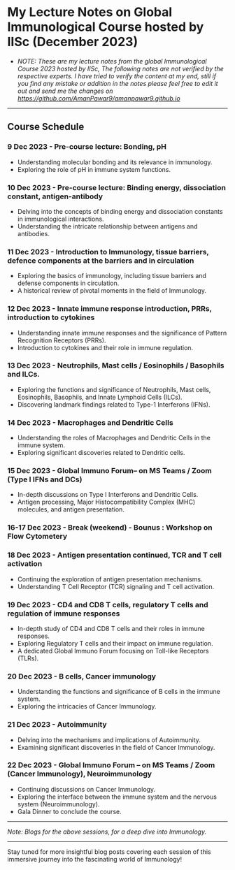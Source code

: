# My Lecture Notes on Global Immunological Course hosted by IISc (December 2023)
- *NOTE: These are my lecture notes from the global Immunological Course 2023 hosted by IISc, The following notes are not verified by the respective experts. I have tried to verify the content at my end, still if you find any mistake or addition in the notes please feel free to edit it out and send me the changes on https://github.com/AmanPawar9/amanpawar9.github.io*

---

## Course Schedule

### **9 Dec 2023** - Pre-course lecture: Bonding, pH
- Understanding molecular bonding and its relevance in immunology.
- Exploring the role of pH in immune system functions.

### **10 Dec 2023** - Pre-course lecture: Binding energy, dissociation constant, antigen-antibody
- Delving into the concepts of binding energy and dissociation constants in immunological interactions.
- Understanding the intricate relationship between antigens and antibodies.

### **11 Dec 2023** - Introduction to Immunology, tissue barriers, defence components at the barriers and in circulation
- Exploring the basics of immunology, including tissue barriers and defense components in circulation.
- A historical review of pivotal moments in the field of Immunology.

### **12 Dec 2023** - Innate immune response introduction, PRRs, introduction to cytokines
- Understanding innate immune responses and the significance of Pattern Recognition Receptors (PRRs).
- Introduction to cytokines and their role in immune regulation.

### **13 Dec 2023** - Neutrophils, Mast cells / Eosinophils / Basophils and ILCs.
- Exploring the functions and significance of Neutrophils, Mast cells, Eosinophils, Basophils, and Innate Lymphoid Cells (ILCs).
- Discovering landmark findings related to Type-1 Interferons (IFNs).

### **14 Dec 2023** - Macrophages and Dendritic Cells
- Understanding the roles of Macrophages and Dendritic Cells in the immune system.
- Exploring significant discoveries related to Dendritic cells.

### **15 Dec 2023** - Global Immuno Forum– on MS Teams / Zoom (Type I IFNs and DCs)
- In-depth discussions on Type I Interferons and Dendritic Cells.
- Antigen processing, Major Histocompatibility Complex (MHC) molecules, and antigen presentation.

### **16-17 Dec 2023** - Break (weekend) - Bounus : Workshop on Flow Cytometery

### **18 Dec 2023** - Antigen presentation continued, TCR and T cell activation
- Continuing the exploration of antigen presentation mechanisms.
- Understanding T Cell Receptor (TCR) signaling and T cell activation.
  
### **19 Dec 2023** - CD4 and CD8 T cells, regulatory T cells and regulation of immune responses
- In-depth study of CD4 and CD8 T cells and their roles in immune responses.
- Exploring Regulatory T cells and their impact on immune regulation.
- A dedicated Global Immuno Forum focusing on Toll-like Receptors (TLRs).

### **20 Dec 2023** - B cells, Cancer immunology
- Understanding the functions and significance of B cells in the immune system.
- Exploring the intricacies of Cancer Immunology.

### **21 Dec 2023** - Autoimmunity
- Delving into the mechanisms and implications of Autoimmunity.
- Examining significant discoveries in the field of Cancer Immunology.

### **22 Dec 2023** - Global Immuno Forum – on MS Teams / Zoom (Cancer Immunology), Neuroimmunology
- Continuing discussions on Cancer Immunology.
- Exploring the interface between the immune system and the nervous system (Neuroimmunology).
- Gala Dinner to conclude the course.

---

*Note: Blogs for the above sessions, for a deep dive into Immunology.*

---

Stay tuned for more insightful blog posts covering each session of this immersive journey into the fascinating world of Immunology!

